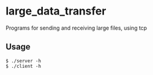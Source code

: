 # large_data_transfer

Programs for sending and receiving large files, using tcp

## Usage

```
$ ./server -h
$ ./client -h
```